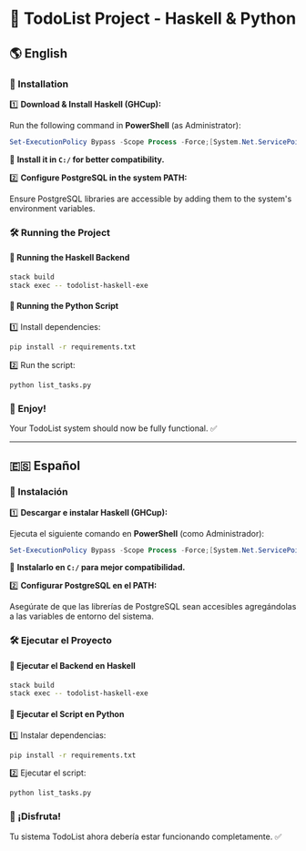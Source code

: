 # 📝 TodoList Project - Haskell & Python

## 🌎 English

### 🚀 Installation

1️⃣ **Download & Install Haskell (GHCup):**

Run the following command in **PowerShell** (as Administrator):

```powershell
Set-ExecutionPolicy Bypass -Scope Process -Force;[System.Net.ServicePointManager]::SecurityProtocol = [System.Net.ServicePointManager]::SecurityProtocol -bor 3072; try { & ([ScriptBlock]::Create((Invoke-WebRequest https://www.haskell.org/ghcup/sh/bootstrap-haskell.ps1 -UseBasicParsing))) -Interactive -DisableCurl } catch { Write-Error $_ }
```

📌 **Install it in `C:/` for better compatibility.**

2️⃣ **Configure PostgreSQL in the system PATH:**

Ensure PostgreSQL libraries are accessible by adding them to the system's environment variables.

### 🛠 Running the Project

#### 🎯 Running the Haskell Backend

```sh
stack build
stack exec -- todolist-haskell-exe
```

#### 🐍 Running the Python Script

1️⃣ Install dependencies:

```sh
pip install -r requirements.txt
```

2️⃣ Run the script:

```sh
python list_tasks.py
```

### 🎉 Enjoy!
Your TodoList system should now be fully functional. ✅

---

## 🇪🇸 Español

### 🚀 Instalación

1️⃣ **Descargar e instalar Haskell (GHCup):**

Ejecuta el siguiente comando en **PowerShell** (como Administrador):

```powershell
Set-ExecutionPolicy Bypass -Scope Process -Force;[System.Net.ServicePointManager]::SecurityProtocol = [System.Net.ServicePointManager]::SecurityProtocol -bor 3072; try { & ([ScriptBlock]::Create((Invoke-WebRequest https://www.haskell.org/ghcup/sh/bootstrap-haskell.ps1 -UseBasicParsing))) -Interactive -DisableCurl } catch { Write-Error $_ }
```

📌 **Instalarlo en `C:/` para mejor compatibilidad.**

2️⃣ **Configurar PostgreSQL en el PATH:**

Asegúrate de que las librerías de PostgreSQL sean accesibles agregándolas a las variables de entorno del sistema.

### 🛠 Ejecutar el Proyecto

#### 🎯 Ejecutar el Backend en Haskell

```sh
stack build
stack exec -- todolist-haskell-exe
```

#### 🐍 Ejecutar el Script en Python

1️⃣ Instalar dependencias:

```sh
pip install -r requirements.txt
```

2️⃣ Ejecutar el script:

```sh
python list_tasks.py
```

### 🎉 ¡Disfruta!
Tu sistema TodoList ahora debería estar funcionando completamente. ✅
